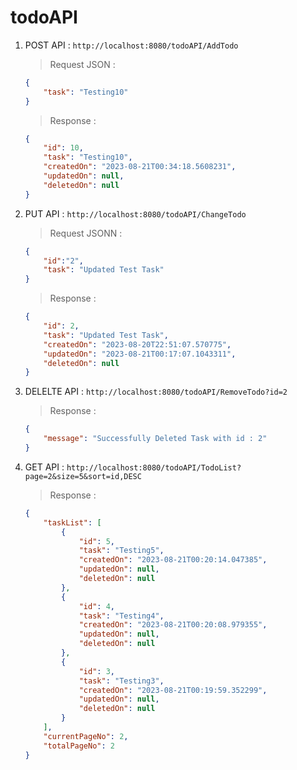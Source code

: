 # todoAPI
1. POST API : `http://localhost:8080/todoAPI/AddTodo`
    >Request JSON :
      ```json
      {
          "task": "Testing10"
      }
      ```

    >Response :
      ```json
      {
          "id": 10,
          "task": "Testing10",
          "createdOn": "2023-08-21T00:34:18.5608231",
          "updatedOn": null,
          "deletedOn": null
      }
      ```

2. PUT API : `http://localhost:8080/todoAPI/ChangeTodo`
    >Request JSONN :
    ```json
    {
        "id":"2",
        "task": "Updated Test Task"
    }
    ```
    >Response :
    ```json
    {
        "id": 2,
        "task": "Updated Test Task",
        "createdOn": "2023-08-20T22:51:07.570775",
        "updatedOn": "2023-08-21T00:17:07.1043311",
        "deletedOn": null
    }
    ```

3. DELELTE API : `http://localhost:8080/todoAPI/RemoveTodo?id=2`
    >Response :
    ```json
    {
        "message": "Successfully Deleted Task with id : 2"
    }
    ```

4. GET API : `http://localhost:8080/todoAPI/TodoList?page=2&size=5&sort=id,DESC`
    >Response :
    ```json
    {
        "taskList": [
            {
                "id": 5,
                "task": "Testing5",
                "createdOn": "2023-08-21T00:20:14.047385",
                "updatedOn": null,
                "deletedOn": null
            },
            {
                "id": 4,
                "task": "Testing4",
                "createdOn": "2023-08-21T00:20:08.979355",
                "updatedOn": null,
                "deletedOn": null
            },
            {
                "id": 3,
                "task": "Testing3",
                "createdOn": "2023-08-21T00:19:59.352299",
                "updatedOn": null,
                "deletedOn": null
            }
        ],
        "currentPageNo": 2,
        "totalPageNo": 2
    }
    ```

